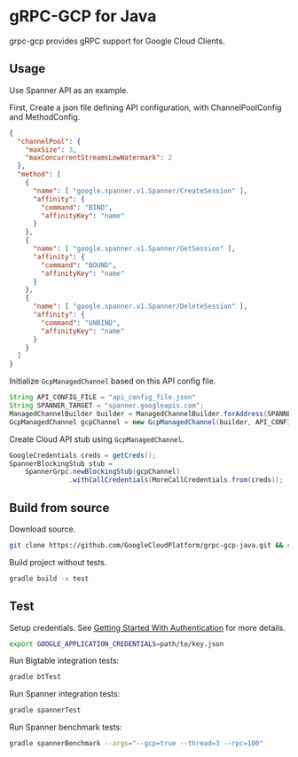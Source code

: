 # gRPC-GCP for Java

grpc-gcp provides gRPC support for Google Cloud Clients.

## Usage

Use Spanner API as an example.

First, Create a json file defining API configuration, with ChannelPoolConfig and MethodConfig.

```json
{
  "channelPool": {
    "maxSize": 3,
    "maxConcurrentStreamsLowWatermark": 2
  },
  "method": [
    {
      "name": [ "google.spanner.v1.Spanner/CreateSession" ],
      "affinity": {
        "command": "BIND",
        "affinityKey": "name"
      }
    },
    {
      "name": [ "google.spanner.v1.Spanner/GetSession" ],
      "affinity": {
        "command": "BOUND",
        "affinityKey": "name"
      }
    },
    {
      "name": [ "google.spanner.v1.Spanner/DeleteSession" ],
      "affinity": {
        "command": "UNBIND",
        "affinityKey": "name"
      }
    }
  ]
}
```

Initialize `GcpManagedChannel` based on this API config file.

```java
String API_CONFIG_FILE = "api_config_file.json"
String SPANNER_TARGET = "spanner.googleapis.com";
ManagedChannelBuilder builder = ManagedChannelBuilder.forAddress(SPANNER_TARGET, 443);
GcpManagedChannel gcpChannel = new GcpManagedChannel(builder, API_CONFIG_FILE);
```

Create Cloud API stub using `GcpManagedChannel`.

```java
GoogleCredentials creds = getCreds();
SpannerBlockingStub stub =
    SpannerGrpc.newBlockingStub(gcpChannel)
               .withCallCredentials(MoreCallCredentials.from(creds));
```

## Build from source

Download source.

```sh
git clone https://github.com/GoogleCloudPlatform/grpc-gcp-java.git && cd grpc-gcp-java/grpc-gcp
```

Build project without tests.

```sh
gradle build -x test
```

## Test

Setup credentials. See [Getting Started With Authentication](https://cloud.google.com/docs/authentication/getting-started) for more details.

```sh
export GOOGLE_APPLICATION_CREDENTIALS=path/to/key.json
```

Run Bigtable integration tests:

```sh
gradle btTest
```

Run Spanner integration tests:

```sh
gradle spannerTest
```

Run Spanner benchmark tests:

```sh
gradle spannerBenchmark --args="--gcp=true --thread=3 --rpc=100"
```
